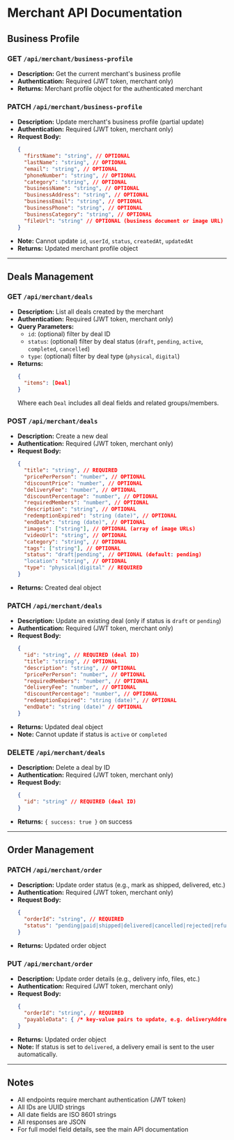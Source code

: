 # Merchant API Documentation

## Business Profile

### GET `/api/merchant/business-profile`
- **Description:** Get the current merchant's business profile
- **Authentication:** Required (JWT token, merchant only)
- **Returns:** Merchant profile object for the authenticated merchant

### PATCH `/api/merchant/business-profile`
- **Description:** Update merchant's business profile (partial update)
- **Authentication:** Required (JWT token, merchant only)
- **Request Body:**
  ```json
  {
    "firstName": "string", // OPTIONAL
    "lastName": "string", // OPTIONAL
    "email": "string", // OPTIONAL
    "phoneNumber": "string", // OPTIONAL
    "category": "string", // OPTIONAL
    "businessName": "string", // OPTIONAL
    "businessAddress": "string", // OPTIONAL
    "businessEmail": "string", // OPTIONAL
    "businessPhone": "string", // OPTIONAL
    "businessCategory": "string", // OPTIONAL
    "fileUrl": "string" // OPTIONAL (business document or image URL)
  }
  ```
- **Note:** Cannot update `id`, `userId`, `status`, `createdAt`, `updatedAt`
- **Returns:** Updated merchant profile object

---

## Deals Management

### GET `/api/merchant/deals`
- **Description:** List all deals created by the merchant
- **Authentication:** Required (JWT token, merchant only)
- **Query Parameters:**
  - `id`: (optional) filter by deal ID
  - `status`: (optional) filter by deal status (`draft`, `pending`, `active`, `completed`, `cancelled`)
  - `type`: (optional) filter by deal type (`physical`, `digital`)
- **Returns:**
  ```json
  {
    "items": [Deal]
  }
  ```
  Where each `Deal` includes all deal fields and related groups/members.

### POST `/api/merchant/deals`
- **Description:** Create a new deal
- **Authentication:** Required (JWT token, merchant only)
- **Request Body:**
  ```json
  {
    "title": "string", // REQUIRED
    "pricePerPerson": "number", // OPTIONAL
    "discountPrice": "number", // OPTIONAL
    "deliveryFee": "number", // OPTIONAL
    "discountPercentage": "number", // OPTIONAL
    "requiredMembers": "number", // OPTIONAL
    "description": "string", // OPTIONAL
    "redemptionExpired": "string (date)", // OPTIONAL
    "endDate": "string (date)", // OPTIONAL
    "images": ["string"], // OPTIONAL (array of image URLs)
    "videoUrl": "string", // OPTIONAL
    "category": "string", // OPTIONAL
    "tags": ["string"], // OPTIONAL
    "status": "draft|pending", // OPTIONAL (default: pending)
    "location": "string", // OPTIONAL
    "type": "physical|digital" // REQUIRED
  }
  ```
- **Returns:** Created deal object

### PATCH `/api/merchant/deals`
- **Description:** Update an existing deal (only if status is `draft` or `pending`)
- **Authentication:** Required (JWT token, merchant only)
- **Request Body:**
  ```json
  {
    "id": "string", // REQUIRED (deal ID)
    "title": "string", // OPTIONAL
    "description": "string", // OPTIONAL
    "pricePerPerson": "number", // OPTIONAL
    "requiredMembers": "number", // OPTIONAL
    "deliveryFee": "number", // OPTIONAL
    "discountPercentage": "number", // OPTIONAL
    "redemptionExpired": "string (date)", // OPTIONAL
    "endDate": "string (date)" // OPTIONAL
  }
  ```
- **Returns:** Updated deal object
- **Note:** Cannot update if status is `active` or `completed`

### DELETE `/api/merchant/deals`
- **Description:** Delete a deal by ID
- **Authentication:** Required (JWT token, merchant only)
- **Request Body:**
  ```json
  {
    "id": "string" // REQUIRED (deal ID)
  }
  ```
- **Returns:** `{ success: true }` on success

---

## Order Management

### PATCH `/api/merchant/order`
- **Description:** Update order status (e.g., mark as shipped, delivered, etc.)
- **Authentication:** Required (JWT token, merchant only)
- **Request Body:**
  ```json
  {
    "orderId": "string", // REQUIRED
    "status": "pending|paid|shipped|delivered|cancelled|rejected|refund-requested|refunded|fulfilled" // REQUIRED
  }
  ```
- **Returns:** Updated order object

### PUT `/api/merchant/order`
- **Description:** Update order details (e.g., delivery info, files, etc.)
- **Authentication:** Required (JWT token, merchant only)
- **Request Body:**
  ```json
  {
    "orderId": "string", // REQUIRED
    "payableData": { /* key-value pairs to update, e.g. deliveryAddress, files, status, etc. */ }
  }
  ```
- **Returns:** Updated order object
- **Note:** If status is set to `delivered`, a delivery email is sent to the user automatically.

---

## Notes
- All endpoints require merchant authentication (JWT token)
- All IDs are UUID strings
- All date fields are ISO 8601 strings
- All responses are JSON
- For full model field details, see the main API documentation

